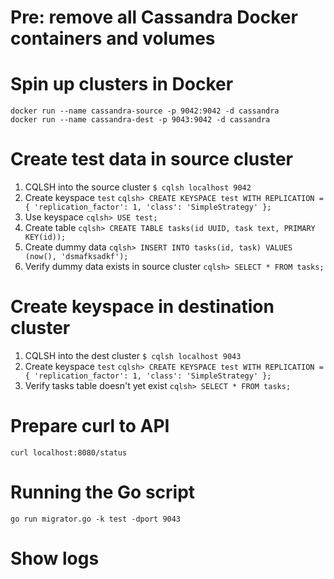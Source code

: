 # Pre: remove all Cassandra Docker containers and volumes

# Spin up clusters in Docker
```
docker run --name cassandra-source -p 9042:9042 -d cassandra
docker run --name cassandra-dest -p 9043:9042 -d cassandra
```

# Create test data in source cluster
1. CQLSH into the source cluster
  `$ cqlsh localhost 9042`
2. Create keyspace `test`
  `cqlsh> CREATE KEYSPACE test WITH REPLICATION = { 'replication_factor': 1, 'class': 'SimpleStrategy' };`
3. Use keyspace
  `cqlsh> USE test;`
4. Create table
  `cqlsh> CREATE TABLE tasks(id UUID, task text, PRIMARY KEY(id));`
5. Create dummy data
  `cqlsh> INSERT INTO tasks(id, task) VALUES (now(), 'dsmafksadkf');`
6. Verify dummy data exists in source cluster
  `cqlsh> SELECT * FROM tasks;`

# Create keyspace in destination cluster
1. CQLSH into the dest cluster
  `$ cqlsh localhost 9043`
2. Create keyspace `test`
  `cqlsh> CREATE KEYSPACE test WITH REPLICATION = { 'replication_factor': 1, 'class': 'SimpleStrategy' };`
3. Verify tasks table doesn't yet exist
  `cqlsh> SELECT * FROM tasks;`

# Prepare curl to API
`curl localhost:8080/status`

# Running the Go script
`go run migrator.go -k test -dport 9043`

# Show logs
